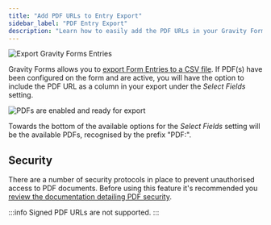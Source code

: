 ```yaml
---
title: "Add PDF URLs to Entry Export"
sidebar_label: "PDF Entry Export"
description: "Learn how to easily add the PDF URLs in your Gravity Forms Entry Exports."
---
```


![Export Gravity Forms Entries](https://resources.gravitypdf.com/uploads/2021/04/v6-Export-Entries.png)

Gravity Forms allows you to [export Form Entries to a CSV file](https://docs.gravityforms.com/exporting-form-entries/). If PDF(s) have been configured on the form and are active, you will have the option to include the PDF URL as a column in your export under the _Select Fields_ setting.

![PDFs are enabled and ready for export](https://resources.gravitypdf.com/uploads/2021/04/v6-Export-PDF-Entries.png)

Towards the bottom of the available options for the _Select Fields_ setting will be the available PDFs, recognised by the prefix "PDF:".

## Security

There are a number of security protocols in place to prevent unauthorised access to PDF documents. Before using this feature it's recommended you [review the documentation detailing PDF security](pdf-security.md). 

:::info
Signed PDF URLs are not supported.
:::